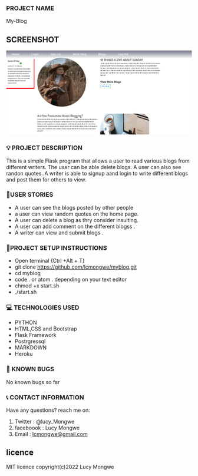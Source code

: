 ### PROJECT NAME

My-Blog

## SCREENSHOT

![MYBLOG](/app/static/images/blogscreenshot.png)

### :bulb: PROJECT DESCRIPTION

This is a simple Flask program that allows a user to read various blogs from different writers. The user can be able delete  blogs. A user can also see randon quotes..A writer is able to signup aand login to write different blogs  and post them for others to view.  

### :pushpin:USER STORIES
- A user can see the blogs posted by other people
- a user can view random quotes on the home page.
- A user can delete   a blog as thry consider insulting.
- A user can add comment on the different blogss .
- A writer can view and submit blogs .

### :pushpin:PROJECT SETUP INSTRUCTIONS

- Open terminal {Ctrl +Alt + T}
- git clone https://github.com/lcmongwe/myblog.git
- cd myblog
- code . or atom . depending on your text editor
- chmod +x start.sh
- ./start.sh

### :computer: TECHNOLOGIES USED

- PYTHON
- HTML,CSS and Bootstrap
- Flask Framework
- Postrgressql
- MARKDOWN
- Heroku

### :pushpin: KNOWN BUGS
No known bugs so far

### :telephone_receiver: CONTACT INFORMATION

Have any questions? reach me on:

1. Twitter : @lucy_Mongwe
2. faceboook : Lucy Mongwe
3. Email : lcmongwe@gmail.com

## licence
MIT licence
copyright(c)2022 Lucy Mongwe

